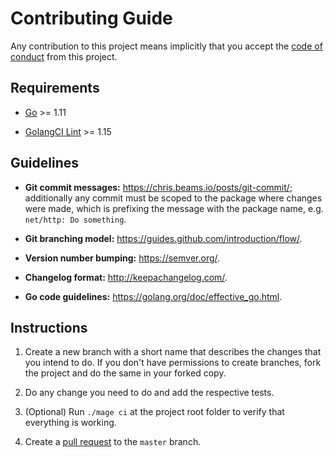 # Contributing Guide

Any contribution to this project means implicitly that you accept the
[code of conduct](CODE_OF_CONDUCT.md) from this project.

## Requirements

[Go]: https://golang.org/dl/
[GolangCI Lint]: https://github.com/golangci/golangci-lint/releases

* [Go][] >= 1.11

* [GolangCI Lint][] >= 1.15

## Guidelines

* **Git commit messages:** <https://chris.beams.io/posts/git-commit/>;
  additionally any commit must be scoped to the package where changes were
  made, which is prefixing the message with the package name, e.g.
  `net/http: Do something`.

* **Git branching model:** <https://guides.github.com/introduction/flow/>.

* **Version number bumping:** <https://semver.org/>.

* **Changelog format:** <http://keepachangelog.com/>.

* **Go code guidelines:** <https://golang.org/doc/effective_go.html>.

## Instructions

[Pull Request]: https://github.com/ntrrg/ntgo/compare

1. Create a new branch with a short name that describes the changes that you
   intend to do. If you don't have permissions to create branches, fork the
   project and do the same in your forked copy.

2. Do any change you need to do and add the respective tests.

3. (Optional) Run `./mage ci` at the project root folder to verify that
   everything is working.

4. Create a [pull request][Pull Request] to the `master` branch.

